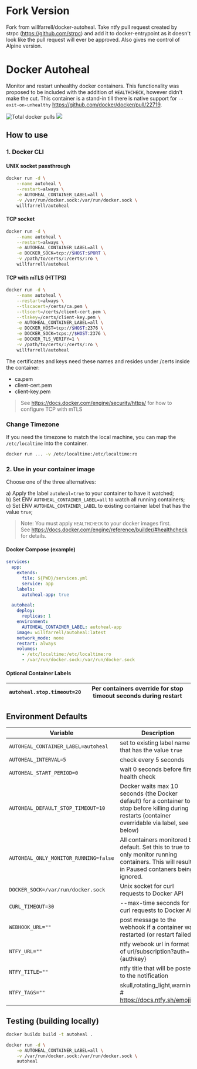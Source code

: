 # Fork Version

Fork from willfarrell/docker-autoheal.
Take ntfy pull request created by strpc (https://github.com/strpc) and add it to docker-entrypoint as it doesn't look like the pull request will ever be approved.
Also gives me control of Alpine version.

# Docker Autoheal

Monitor and restart unhealthy docker containers. 
This functionality was proposed to be included with the addition of `HEALTHCHECK`, however didn't make the cut.
This container is a stand-in till there is native support for `--exit-on-unhealthy` https://github.com/docker/docker/pull/22719.


![](https://img.shields.io/docker/pulls/willfarrell/autoheal "Total docker pulls") [![](https://images.microbadger.com/badges/image/willfarrell/autoheal.svg)](http://microbadger.com/images/willfarrell/autoheal "Docker layer breakdown")

## How to use

### 1. Docker CLI
#### UNIX socket passthrough
```bash
docker run -d \
    --name autoheal \
    --restart=always \
    -e AUTOHEAL_CONTAINER_LABEL=all \
    -v /var/run/docker.sock:/var/run/docker.sock \
    willfarrell/autoheal
```
#### TCP socket 
```bash
docker run -d \
    --name autoheal \
    --restart=always \
    -e AUTOHEAL_CONTAINER_LABEL=all \
    -e DOCKER_SOCK=tcp://$HOST:$PORT \
    -v /path/to/certs/:/certs/:ro \
    willfarrell/autoheal
```
#### TCP with mTLS (HTTPS)
```bash
docker run -d \
    --name autoheal \
    --restart=always \
    --tlscacert=/certs/ca.pem \
    --tlscert=/certs/client-cert.pem \
    --tlskey=/certs/client-key.pem \
    -e AUTOHEAL_CONTAINER_LABEL=all \
    -e DOCKER_HOST=tcp://$HOST:2376 \
    -e DOCKER_SOCK=tcps://$HOST:2376 \
    -e DOCKER_TLS_VERIFY=1 \
    -v /path/to/certs/:/certs/:ro \
    willfarrell/autoheal
```
The certificates and keys need these names and resides under /certs inside the container:
* ca.pem
* client-cert.pem
* client-key.pem

> See https://docs.docker.com/engine/security/https/ for how to configure TCP with mTLS

### Change Timezone
If you need the timezone to match the local machine, you can map the `/etc/localtime` into the container.
```bash
docker run ... -v /etc/localtime:/etc/localtime:ro
```

### 2. Use in your container image
Choose one of the three alternatives:

a) Apply the label `autoheal=true` to your container to have it watched;<br/>
b) Set ENV `AUTOHEAL_CONTAINER_LABEL=all` to watch all running containers;<br/>
c) Set ENV `AUTOHEAL_CONTAINER_LABEL` to existing container label that has the value `true`;<br/>

> Note: You must apply `HEALTHCHECK` to your docker images first.<br/>
> See https://docs.docker.com/engine/reference/builder/#healthcheck for details.

#### Docker Compose (example)
```yaml
services:
  app:
    extends:
      file: ${PWD}/services.yml
      service: app
    labels:
      autoheal-app: true

  autoheal:
    deploy:
      replicas: 1
    environment:
      AUTOHEAL_CONTAINER_LABEL: autoheal-app
    image: willfarrell/autoheal:latest
    network_mode: none
    restart: always
    volumes:
      - /etc/localtime:/etc/localtime:ro
      - /var/run/docker.sock:/var/run/docker.sock
```

#### Optional Container Labels
|`autoheal.stop.timeout=20`            |Per containers override for stop timeout seconds during restart|
| --- | --- |

## Environment Defaults
|Variable                              |Description|
| --- | --- |
|`AUTOHEAL_CONTAINER_LABEL=autoheal`   |set to existing label name that has the value `true`|
|`AUTOHEAL_INTERVAL=5`                 |check every 5 seconds|
|`AUTOHEAL_START_PERIOD=0`             |wait 0 seconds before first health check|
|`AUTOHEAL_DEFAULT_STOP_TIMEOUT=10`    |Docker waits max 10 seconds (the Docker default) for a container to stop before killing during restarts (container overridable via label, see below)|
|`AUTOHEAL_ONLY_MONITOR_RUNNING=false` |All containers monitored by default. Set this to true to only monitor running containers. This will result in Paused contaners being ignored.|
|`DOCKER_SOCK=/var/run/docker.sock`    |Unix socket for curl requests to Docker API|
|`CURL_TIMEOUT=30`                     |--max-time seconds for curl requests to Docker API|
|`WEBHOOK_URL=""`                      |post message to the webhook if a container was restarted (or restart failed)|
|`NTFY_URL=""`                         |ntfy webook url in format of url/subscription?auth={authkey}|
|`NTFY_TITLE=""`                       |ntfy title that will be posted to the notification|
|`NTFY_TAGS=""`                        |skull,rotating_light,warning  # https://docs.ntfy.sh/emojis/|

## Testing (building locally)
```bash
docker buildx build -t autoheal .

docker run -d \
    -e AUTOHEAL_CONTAINER_LABEL=all \
    -v /var/run/docker.sock:/var/run/docker.sock \
    autoheal
```
